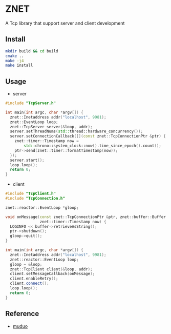 # ZNET

A Tcp library that support server and client development

## Install

```bash
mkdir build && cd build
cmake ..
make -j4
make install
```

## Usage

- server

```cpp
#include "TcpServer.h"

int main(int argc, char *argv[]) {
  znet::Inetaddress addr("localhost", 9981);
  znet::EventLoop loop;
  znet::TcpServer server(&loop, addr);
  server.setThreadNums(std::thread::hardware_concurrency());
  server.setConnectionCallback([](const znet::TcpConnectionPtr &ptr) {
    znet::timer::Timestamp now =
        std::chrono::system_clock::now().time_since_epoch().count();
    ptr->send(znet::timer::formatTimestamp(now));
  });
  server.start();
  loop.loop();
  return 0;
}

```

- client

```cpp
#include "TcpClient.h"
#include "TcpConnection.h"

znet::reactor::EventLoop *gloop;

void onMessage(const znet::TcpConnectionPtr &ptr, znet::buffer::Buffer *buffer,
               znet::timer::Timestamp now) {
  LOGINFO << buffer->retrieveAsString();
  ptr->shutdown();
  gloop->quit();
}

int main(int argc, char *argv[]) {
  znet::Inetaddress addr("localhost", 9981);
  znet::reactor::EventLoop loop;
  gloop = &loop;
  znet::TcpClient client(&loop, addr);
  client.setMessageCallback(onMessage);
  client.enableRetry();
  client.connect();
  loop.loop();
  return 0;
}
```

## Reference

- [muduo](https://github.com/chenshuo/muduo)
